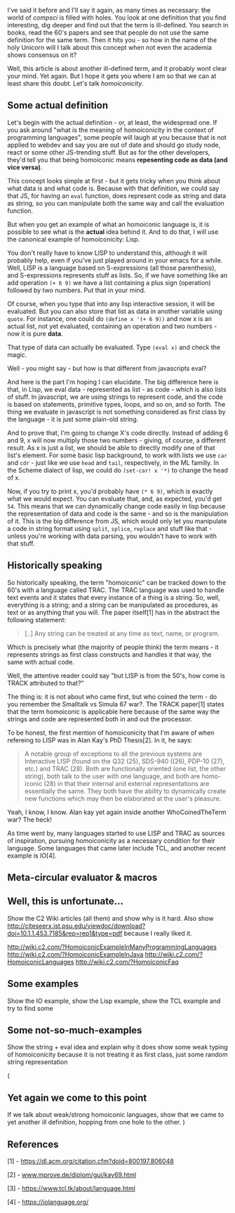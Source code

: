 I've said it before and I'll say it again, as many times as necessary: the world of *compsci* is filled with holes. You look at one definition that you find interesting, dig deeper and find out that the term is ill-defined. You search in books, read the 60's papers and see that people do not use the same definition for the same term. Then it hits you - so how in the name of the holy Unicorn will I talk about this concept when not even the academia shows consensus on it? 

Well, this article is about another ill-defined term, and it probably wont clear your mind. Yet again. But I hope it gets you where I am so that we can at least share this doubt. Let's talk *homoiconicity*.

## Some actual definition

Let's begin with the actual definition - or, at least, the widespread one. If you ask around "what is the meaning of homoiconicity in the context of programming languages", some people will laugh at you because that is not applied to webdev and say you are out of date and should go study node, react or some other JS-trending stuff. But as for the other developers, they'd tell you that being homoiconic means **repesenting code as data (and vice versa)**.

This concept looks simple at first - but it gets tricky when you think about what data is and what code is. Because with that definition, we could say that JS, for having an ```eval``` function, does represent code as string and data as string, so you can manipulate both the same way and call the evaluation function. 

But when you get an example of what an homoiconic language is, it is possible to see what is the **actual** idea behind it. And to do that, I will use the canonical example of homoiconicity: Lisp. 

You don't really have to know LISP to understand this, although it will probably help, even if you've just played around in your emacs for a while. Well, LISP is a language based on S-expressions (all those parenthesis), and S-expressions represents stuff as lists. So, if we have something like an add operation ```(+ 6 9)``` we have a list containing a plus sign (operation) followed by two numbers. Put that in your mind.

Of course, when you type that into any lisp interactive session, it will be evaluated. But you can also store that list as data in another variable using ```quote```. For instance, one could do ```(define x '(+ 6 9))``` and now x is an actual list, not yet evaluated, containing an operation and two numbers - now it is pure **data**.

That type of data can actually be evaluated. Type ```(eval x)``` and check the magic. 

Well - you might say - but how is that different from javascripts eval?

And here is the part I'm hoping I can elucidate. The big difference here is that, in Lisp, we eval data - represented as list - as code - which is also lists of stuff. In javascript, we are using strings to represent code, and the code is based on statements, primitive types, loops, and so on, and so forth. The thing we evaluate in javascript is not something considered as first class by the language - it is just some plain-old string. 

And to prove that, I'm going to change X's code directly. Instead of adding 6 and 9, x will now multiply those two numbers - giving, of course, a different result. As x is just a list, we should be able to directly modify one of that list's element. For some basic lisp background, to work with lists we use ```car``` and ```cdr``` - just like we use ```head``` and ```tail```, respectively, in the ML familly. In the Scheme dialect of lisp, we could do ```(set-car! x '*)``` to change the head of x. 

Now, if you try to print x, you'd probably have ```(* 6 9)```, which is exactly what we would expect. You can evaluate that, and, as expected, you'd get ```54```. This means that we can dynamically change code easily in lisp because the representation of data and code is the same - and so is the manipulation of it. This is the big difference from JS, which would only let you manipulate a code in string format using ```split```, ```splice```, ```replace``` and stuff like that - unless you're working with data parsing, you wouldn't have to work with that stuff.

## Historically speaking

So historically speaking, the term "homoiconic" can be tracked down to the 60's with a language called TRAC. The TRAC language was used to handle text events and it states that every instance of a thing is a string. So, well, everything is a string; and a string can be manipulated as procedures, as text or as anything that you will. The paper itself[1] has in the abstract the following statement:

> [..] Any string can be treated at any time as text, name, or program.

Which is precisely what (the majority of people think) the term means - it represents strings as first class constructs and handles it that way, the same with actual code. 

Well, the attentive reader could say "but LISP is from the 50's, how come is TRACK attributed to that?" 

The thing is: it is not about who came first, but who coined the term - do you remember the Smalltalk vs Simula 67 war?. The TRACK paper[1] states that the term homoiconic is applicable here because of the same way the strings and code are represented both in and out the processor. 

To be honest, the first mention of homoiconicity that I'm aware of when refereing to LISP was in Alan Kay's PhD Thesis[2]. In it, he says:

> A notable group of exceptions to all the previous systems are Interactive LISP (found on the Q32 (25), SDS-940 ((26), PDP-10 (27), etc.) and TRAC (28). Both are functionally oriented (one list, the other string), both talk to the user with one language, and both are homo-iconic (28) in that their internal and external representations are essentially the same. They both have the ability to dynamically create new functions which may then be elaborated at the user's pleasure.

Yeah, I know, I know. Alan kay yet again inside another WhoCoinedTheTerm war? The heck!

As time went by, many languages started to use LISP and TRAC as sources of inspiration, pursuing homoiconicity as a necessary condition for their language. Some languages that came later include TCL, and another recent example is IO[4]. 

## Meta-circular evaluator & macros

## Well, this is unfortunate...

Show the C2 Wiki articles (all them) and show why is it hard. Also show http://citeseerx.ist.psu.edu/viewdoc/download?doi=10.1.1.453.7185&rep=rep1&type=pdf because I really liked it.

http://wiki.c2.com/?HomoiconicExampleInManyProgrammingLanguages
http://wiki.c2.com/?HomoiconicExampleInJava
http://wiki.c2.com/?HomoiconicLanguages
http://wiki.c2.com/?HomoiconicFaq

## Some examples

Show the IO example, show the Lisp example, show the TCL example and try to find some 

## Some not-so-much-examples

Show the string + eval idea and explain why it does show some weak typing of homoiconicity because it is not treating it as first class, just some random string representation

(
## Yet again we come to this point

If we talk about weak/strong homoiconic languages, show that we came to yet another ill definition, hopping from one hole to the other.
)

## References

[1] - https://dl.acm.org/citation.cfm?doid=800197.806048

[2] - www.mprove.de/diplom/gui/kay69.html

[3] - https://www.tcl.tk/about/language.html

[4] - https://iolanguage.org/
